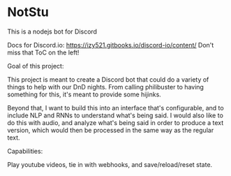 # NotStu
This is a nodejs bot for Discord

Docs for Discord.io: https://izy521.gitbooks.io/discord-io/content/
Don't miss that ToC on the left!

Goal of this project:

This project is meant to create a Discord bot that could do a variety of things to help with our DnD nights. From calling philibuster to having something for this, it's meant to provide some hijinks.

Beyond that, I want to build this into an interface that's configurable, and to include NLP and RNNs to understand what's being said. I would also like to do this with audio, and analyze what's being said in order to produce a text version, which would then be processed in the same way as the regular text.

Capabilities:

Play youtube videos, tie in with webhooks, and save/reload/reset state. 
